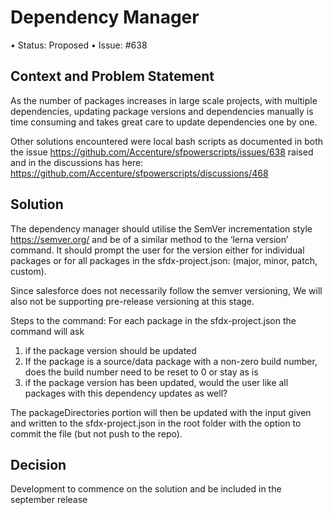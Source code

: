 # Dependency Manager 
•	Status: Proposed
•	Issue: #638

## Context and Problem Statement 
As the number of packages increases in large scale projects, with multiple dependencies, updating package versions and dependencies manually is time consuming and takes great care to update dependencies one by one. 

Other solutions encountered were local bash scripts as documented in both the issue https://github.com/Accenture/sfpowerscripts/issues/638 raised and in the discussions has here: https://github.com/Accenture/sfpowerscripts/discussions/468 

## Solution
The dependency manager should utilise the SemVer incrementation style https://semver.org/ and be of a similar method to the ‘lerna version’ command. It should prompt the user for the version either for individual packages or for all packages in the sfdx-project.json: (major, minor, patch, custom). 

Since salesforce does not necessarily follow the semver versioning, 
We will also not be supporting pre-release versioning at this stage. 

Steps to the command:
For each package in the sfdx-project.json the command will ask 
1. if the package version should be updated
2. If the package is a source/data package with a non-zero build number, does the build number need to be reset to 0 or stay as is 
3. if the package version has been updated, would the user like all packages with this dependency updates as well? 

The packageDirectories portion will then be updated with the input given and written to the sfdx-project.json in the root folder with the option to commit the file (but not push to the repo). 

## Decision 
Development to commence on the solution and be included in the september release

